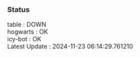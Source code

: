 ### Status


table : DOWN  
hogwarts : OK  
icy-bot : OK  
Latest Update : 2024-11-23 06:14:29.761210
